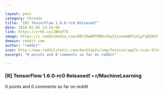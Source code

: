 ```yaml
---

layout: post
category: threads
title: "[R] TensorFlow 1.6.0-rc0 Released!"
date: 2018-02-05 23:18:03
link: https://vrhk.co/2BHaf7G
image: https://i.redditmedia.com/KBY1RwDRTRB9x3myIJcownmQRtiULpfyB2RdtlmHJJY.jpg?w=320&s=6f910773b701731fb9d20346be71477b
domain: reddit.com
author: "reddit"
icon: http://www.redditstatic.com/desktop2x/img/favicon/apple-icon-57x57.png
excerpt: "0 points and 0 comments so far on reddit"

---
```


### [R] TensorFlow 1.6.0-rc0 Released! • r/MachineLearning

0 points and 0 comments so far on reddit
